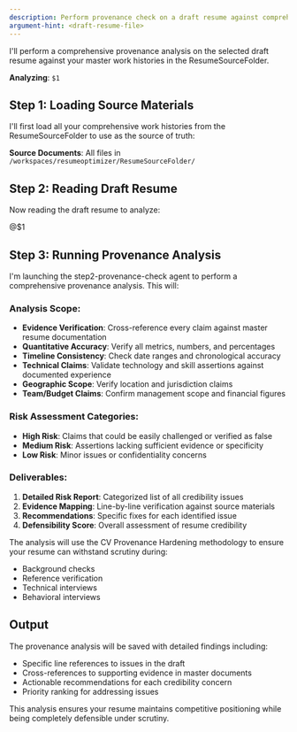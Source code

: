 ```yaml
---
description: Perform provenance check on a draft resume against comprehensive work histories
argument-hint: <draft-resume-file>
---
```


I'll perform a comprehensive provenance analysis on the selected draft resume against your master work histories in the ResumeSourceFolder.

**Analyzing**: `$1`

## Step 1: Loading Source Materials

I'll first load all your comprehensive work histories from the ResumeSourceFolder to use as the source of truth:

**Source Documents**: All files in `/workspaces/resumeoptimizer/ResumeSourceFolder/`

## Step 2: Reading Draft Resume

Now reading the draft resume to analyze:

@$1

## Step 3: Running Provenance Analysis

I'm launching the step2-provenance-check agent to perform a comprehensive provenance analysis. This will:

### Analysis Scope:
- **Evidence Verification**: Cross-reference every claim against master resume documentation
- **Quantitative Accuracy**: Verify all metrics, numbers, and percentages
- **Timeline Consistency**: Check date ranges and chronological accuracy
- **Technical Claims**: Validate technology and skill assertions against documented experience
- **Geographic Scope**: Verify location and jurisdiction claims
- **Team/Budget Claims**: Confirm management scope and financial figures

### Risk Assessment Categories:
- **High Risk**: Claims that could be easily challenged or verified as false
- **Medium Risk**: Assertions lacking sufficient evidence or specificity
- **Low Risk**: Minor issues or confidentiality concerns

### Deliverables:
1. **Detailed Risk Report**: Categorized list of all credibility issues
2. **Evidence Mapping**: Line-by-line verification against source materials
3. **Recommendations**: Specific fixes for each identified issue
4. **Defensibility Score**: Overall assessment of resume credibility

The analysis will use the CV Provenance Hardening methodology to ensure your resume can withstand scrutiny during:
- Background checks
- Reference verification
- Technical interviews
- Behavioral interviews

## Output

The provenance analysis will be saved with detailed findings including:
- Specific line references to issues in the draft
- Cross-references to supporting evidence in master documents
- Actionable recommendations for each credibility concern
- Priority ranking for addressing issues

This analysis ensures your resume maintains competitive positioning while being completely defensible under scrutiny.